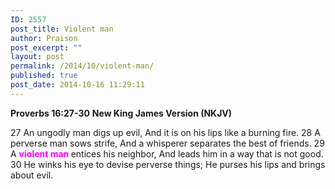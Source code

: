 ```yaml
---
ID: 2557
post_title: Violent man
author: Praison
post_excerpt: ""
layout: post
permalink: /2014/10/violent-man/
published: true
post_date: 2014-10-16 11:29:11
---
```

<strong>Proverbs 16:27-30</strong>
<strong> New King James Version (NKJV)</strong>

27 An ungodly man digs up evil,
And it is on his lips like a burning fire.
28 A perverse man sows strife,
And a whisperer separates the best of friends.
29 A <strong><span style="color: #ff00ff;">violent man </span></strong>entices his neighbor,
And leads him in a way that is not good.
30 He winks his eye to devise perverse things;
He purses his lips and brings about evil.